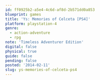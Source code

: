 ```yaml
---
id: ff0925b2-a5e4-4c6d-af8d-2b571dd0a853
blueprint: games
title: 'Ys: Memories of Celceta [PS4]'
platform: playstation-4
genre:
  - action-adventure
  - rpg
note: 'Timeless Adventurer Edition'
digital: false
physical: true
guide: false
pending: false
posted: '2014-02-11'
slug: ys-memories-of-celceta-ps4
---
```


